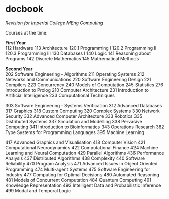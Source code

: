 # docbook
*Revision for Imperial College MEng Computing*

Courses at the time:

**First Year**    
112 Hardware
113 Architecture
120.1 Programming I
120.2 Programming II
120.3 Programming III
130 Databases I
140 Logic
141 Reasoning about Programs
142 Discrete Mathematics
145 Mathematical Methods

**Second Year**  
202 Software Engineering - Algorithms
211 Operating Systems
212 Networks and Communications
220 Software Engineering Design
221 Compilers
223 Concurrency
240 Models of Computation
245 Statistics
276 Introduction to Prolog
210 Computer Architecture
231 Introduction to Artificial Intelligence
233 Computational Techniques

303 Software Engineering - Systems Verification
312 Advanced Databases
317 Graphics
318 Custom Computing
320 Complex Systems
330 Network Security
332 Advanced Computer Architecture
333 Robotics
335 Distributed Systems
337 Simulation and Modelling
338 Pervasive Computing
341 Introduction to Bioinformatics
343 Operations Research
382 Type Systems for Programming Languages
395 Machine Learning

417 Advanced Graphics and Visualisation
418 Computer Vision
421 Computational Neurodynamics
422 Computational Finance
424 Machine Learning and Neural Computation
429 Parallel Algorithms
436 Performance Analysis
437 Distributed Algorithms
438 Complexity
440 Software Reliability
470 Program Analysis
471 Advanced Issues in Object Oriented Programming
474 Multi-agent Systems
475 Software Engineering for Industry
477 Computing for Optimal Decisions
480 Automated Reasoning
481 Models of Concurrent Computation
484 Quantum Computing
491 Knowledge Representation
493 Intelligent Data and Probabilistic Inference
499 Modal and Temporal Logic
